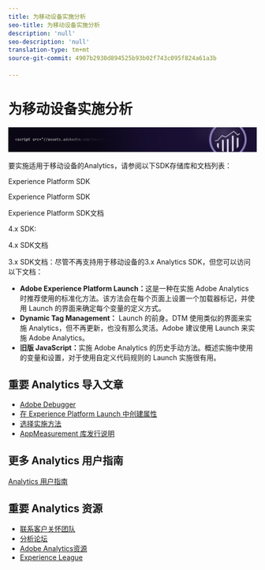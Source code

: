 ```yaml
---
title: 为移动设备实施分析
seo-title: 为移动设备实施分析
description: 'null'
seo-description: 'null'
translation-type: tm+mt
source-git-commit: 4907b2930d894525b93b02f743c095f824a61a3b

---
```



# 为移动设备实施分析

![横幅](../../assets/doc_banner_implement.png)

要实施适用于移动设备的Analytics，请参阅以下SDK存储库和文档列表：

Experience Platform SDK


Experience Platform SDK

Experience Platform SDK文档

4.x SDK:

4.x SDK文档

3.x SDK文档：尽管不再支持用于移动设备的3.x Analytics SDK，但您可以访问以下文档：






* **Adobe Experience Platform Launch：**&#x200B;这是一种在实施 Adobe Analytics 时推荐使用的标准化方法。该方法会在每个页面上设置一个加载器标记，并使用 Launch 的界面来确定每个变量的定义方式。
* **Dynamic Tag Management：** Launch 的前身。DTM 使用类似的界面来实施 Analytics，但不再更新，也没有那么灵活。Adobe 建议使用 Launch 来实施 Adobe Analytics。
* **旧版 JavaScript：**&#x200B;实施 Adobe Analytics 的历史手动方法。概述实施中使用的变量和设置，对于使用自定义代码规则的 Launch 实施很有用。

## 重要 Analytics 导入文章

* [Adobe Debugger](impl-testing/debugger.md)
* [在 Experience Platform Launch 中创建属性](implement-with-launch/create-analytics-property.md)
* [选择实施方法](c-implementation-methods/choose-implementation-method.md)
* [AppMeasurement 库发行说明](appmeasurement-release-notes/c-release-notes-mjs.md)

## 更多 Analytics 用户指南

[Analytics 用户指南](/help/landing/home.md)

## 重要 Analytics 资源

* [联系客户关怀团队](https://helpx.adobe.com/contact/enterprise-support.ec.html)
* [分析论坛](https://forums.adobe.com/community/experience-cloud/analytics-cloud/analytics)
* [Adobe Analytics资源](https://forums.adobe.com/message/10660755)
* [Experience League](https://landing.adobe.com/experience-league/)
